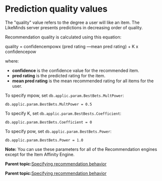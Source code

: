 # Prediction quality values

The "quality" value refers to the degree a user will like an item. The LikeMinds server presents predictions in decreasing order of quality.

Recommendation quality is calculated using this equation:

quality = confidencempowx \(pred rating —mean pred rating\) + K x confidencepow

where:

-   **confidence** is the confidence value for the recommended item.
-   **pred rating** is the predicted rating for the item.
-   **mean pred rating** is the mean recommended rating for all items for the user.

To specify mpow, set `db.applic.param.BestBets.MultPower`:

```
db.applic.param.BestBets.MultPower = 0.5
```

To specify K, set `db.applic.param.BestBests.Coefficient`:

```
db.applic.param.BestBets.Coefficient = 0
```

To specify pow, set `db.applic.param.BestBets.Power`:

```
db.applic.param.BestBets.Power = 1.0
```

**Note:** You can use these parameters for all of the Recommendation engines except for the Item Affinity Engine.

**Parent topic:**[Specifying recommendation behavior](../pzn/pzn_specify_recommendation_behavior.md)

**Parent topic:**[Specifying recommendation behavior](../pzn/pzn_specify_recommendation_behavior.md)

